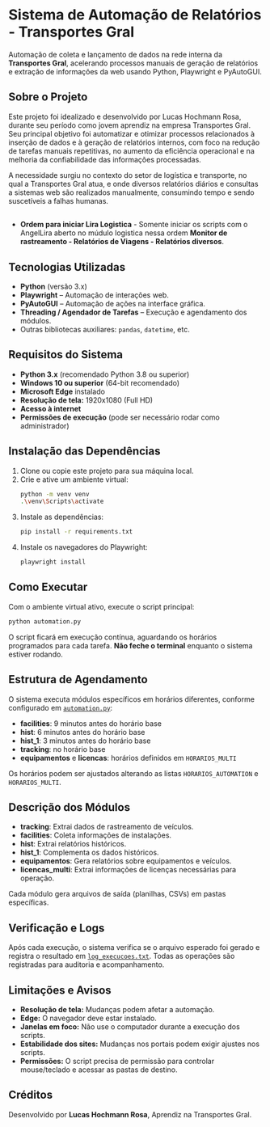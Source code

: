 # Sistema de Automação de Relatórios - Transportes Gral

Automação de coleta e lançamento de dados na rede interna da **Transportes Gral**, acelerando processos manuais de geração de relatórios e extração de informações da web usando Python, Playwright e PyAutoGUI.

## Sobre o Projeto

Este projeto foi idealizado e desenvolvido por Lucas Hochmann Rosa, durante seu período como jovem aprendiz na empresa Transportes Gral. Seu principal objetivo foi automatizar e otimizar processos relacionados à inserção de dados e à geração de relatórios internos, com foco na redução de tarefas manuais repetitivas, no aumento da eficiência operacional e na melhoria da confiabilidade das informações processadas.

A necessidade surgiu no contexto do setor de logística e transporte, no qual a Transportes Gral atua, e onde diversos relatórios diários e consultas a sistemas web são realizados manualmente, consumindo tempo e sendo suscetíveis a falhas humanas.

##
- **Ordem para iniciar Lira Logistica** -
    Somente iniciar os scripts com o AngelLira aberto no múdulo logistica nessa ordem **Monitor de rastreamento - Relatórios de Viagens - Relatórios diversos**.

## Tecnologias Utilizadas

- **Python** (versão 3.x)
- **Playwright** – Automação de interações web.
- **PyAutoGUI** – Automação de ações na interface gráfica.
- **Threading / Agendador de Tarefas** – Execução e agendamento dos módulos.
- Outras bibliotecas auxiliares: `pandas`, `datetime`, etc.

## Requisitos do Sistema

- **Python 3.x** (recomendado Python 3.8 ou superior)
- **Windows 10 ou superior** (64-bit recomendado)
- **Microsoft Edge** instalado
- **Resolução de tela:** 1920x1080 (Full HD)
- **Acesso à internet**
- **Permissões de execução** (pode ser necessário rodar como administrador)

## Instalação das Dependências

1. Clone ou copie este projeto para sua máquina local.
2. Crie e ative um ambiente virtual:
   ```sh
   python -m venv venv
   .\venv\Scripts\activate
   ```
3. Instale as dependências:
   ```sh
   pip install -r requirements.txt
   ```
4. Instale os navegadores do Playwright:
   ```sh
   playwright install
   ```

## Como Executar

Com o ambiente virtual ativo, execute o script principal:

```sh
python automation.py
```

O script ficará em execução contínua, aguardando os horários programados para cada tarefa. **Não feche o terminal** enquanto o sistema estiver rodando.

## Estrutura de Agendamento

O sistema executa módulos específicos em horários diferentes, conforme configurado em [`automation.py`](automation.py):

- **facilities**: 9 minutos antes do horário base
- **hist**: 6 minutos antes do horário base
- **hist_1**: 3 minutos antes do horário base
- **tracking**: no horário base
- **equipamentos** e **licencas**: horários definidos em `HORARIOS_MULTI`

Os horários podem ser ajustados alterando as listas `HORARIOS_AUTOMATION` e `HORARIOS_MULTI`.

## Descrição dos Módulos

- **tracking**: Extrai dados de rastreamento de veículos.
- **facilities**: Coleta informações de instalações.
- **hist**: Extrai relatórios históricos.
- **hist_1**: Complementa os dados históricos.
- **equipamentos**: Gera relatórios sobre equipamentos e veículos.
- **licencas_multi**: Extrai informações de licenças necessárias para operação.

Cada módulo gera arquivos de saída (planilhas, CSVs) em pastas específicas.

## Verificação e Logs

Após cada execução, o sistema verifica se o arquivo esperado foi gerado e registra o resultado em [`log_execucoes.txt`](log_execucoes.txt). Todas as operações são registradas para auditoria e acompanhamento.

## Limitações e Avisos

- **Resolução de tela:** Mudanças podem afetar a automação.
- **Edge:** O navegador deve estar instalado.
- **Janelas em foco:** Não use o computador durante a execução dos scripts.
- **Estabilidade dos sites:** Mudanças nos portais podem exigir ajustes nos scripts.
- **Permissões:** O script precisa de permissão para controlar mouse/teclado e acessar as pastas de destino.

## Créditos

Desenvolvido por **Lucas Hochmann Rosa**, Aprendiz na Transportes Gral.
